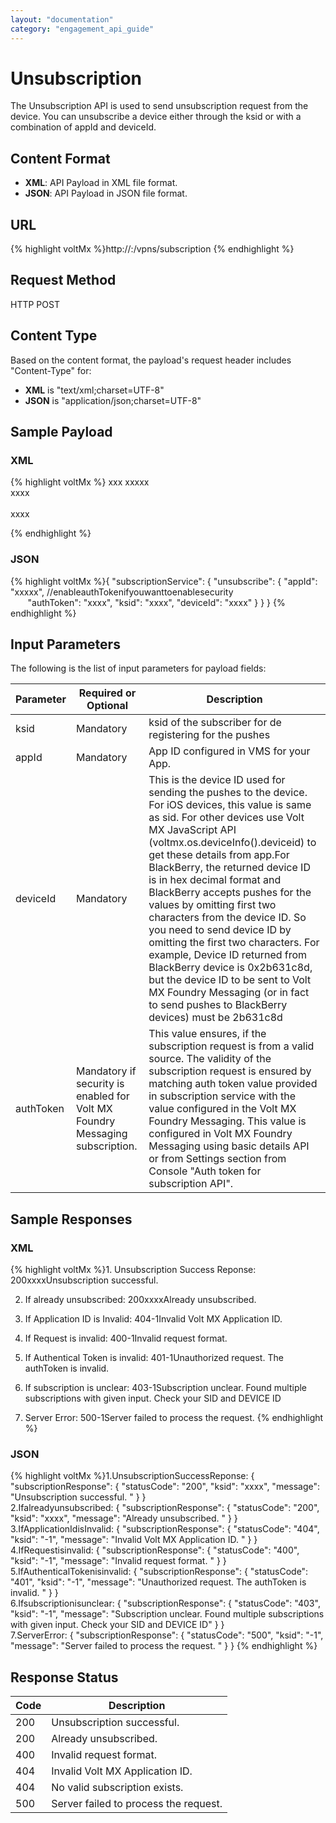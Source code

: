 ```yaml
---
layout: "documentation"
category: "engagement_api_guide"
---
```

                           

Unsubscription
==============

The Unsubscription API is used to send unsubscription request from the device. You can unsubscribe a device either through the ksid or with a combination of appId and deviceId.

Content Format
--------------

*   **XML**: API Payload in XML file format.
*   **JSON**: API Payload in JSON file format.

URL
---

{% highlight voltMx %}http://<host or ip>:<port>/vpns/subscription
{% endhighlight %}

Request Method
--------------

HTTP POST

Content Type
------------

Based on the content format, the payload's request header includes "Content-Type" for:

*   **XML** is "text/xml;charset=UTF-8"
*   **JSON** is "application/json;charset=UTF-8"

Sample Payload
--------------

### XML

{% highlight voltMx %}<?xml version='1.0' encoding='UTF-8'?>
<subscriptionService>
  <unsubscribe>
    <ksid>xxx</ksid>
    <appId>xxxxx</appId>  
     <deviceId>xxxx</deviceId>  
**<!-- enable authToken if you want to enable security -->**  
 <authToken>xxxx</authToken>  
  </unsubscribe>
</subscriptionService>

{% endhighlight %}

### JSON

{% highlight voltMx %}{
  "subscriptionService": {
    "unsubscribe": {
      "appId": "xxxxx",
      //enableauthTokenifyouwanttoenablesecurity  
       "authToken": "xxxx",
      "ksid": "xxxx",
      "deviceId": "xxxx"
    }
  }
}
{% endhighlight %}

Input Parameters
----------------

The following is the list of input parameters for payload fields:

  
| Parameter | Required or Optional | Description |
| --- | --- | --- |
| ksid | Mandatory | ksid of the subscriber for de registering for the pushes |
| appId | Mandatory | App ID configured in VMS for your App. |
| deviceId | Mandatory | This is the device ID used for sending the pushes to the device. For iOS devices, this value is same as sid. For other devices use Volt MX JavaScript API (voltmx.os.deviceInfo().deviceid) to get these details from app.For BlackBerry, the returned device ID is in hex decimal format and BlackBerry accepts pushes for the values by omitting first two characters from the device ID. So you need to send device ID by omitting the first two characters. For example, Device ID returned from BlackBerry device is 0x2b631c8d, but the device ID to be sent to Volt MX Foundry Messaging (or in fact to send pushes to BlackBerry devices) must be 2b631c8d |
| authToken | Mandatory if security is enabled for Volt MX Foundry Messaging subscription. | This value ensures, if the subscription request is from a valid source. The validity of the subscription request is ensured by matching auth token value provided in subscription service with the value configured in the Volt MX Foundry Messaging. This value is configured in Volt MX Foundry Messaging using basic details API or from Settings section from Console "Auth token for subscription API". |

Sample Responses
----------------

### XML

{% highlight voltMx %}1\. Unsubscription Success Reponse:
<subscriptionResponse><statusCode>200</statusCode><ksid>xxxx</ksid><message>Unsubscription successful. </message></subscriptionResponse>

2. If already unsubscribed: 
<subscriptionResponse><statusCode>200</statusCode><ksid>xxxx</ksid><message>Already unsubscribed. </message></subscriptionResponse>

3. If Application ID is Invalid: 
<subscriptionResponse><statusCode>404</statusCode><ksid>-1</ksid><message>Invalid Volt MX Application ID. </message></subscriptionResponse>

4. If Request is invalid: 
<subscriptionResponse><statusCode>400</statusCode><ksid>-1</ksid><message>Invalid request format.  </message></subscriptionResponse>

5. If Authentical Token is invalid: 
<subscriptionResponse><statusCode>401</statusCode><ksid>-1</ksid><message>Unauthorized request. The authToken is invalid.   </message></subscriptionResponse>

6. If subscription is unclear: 
<subscriptionResponse><statusCode>403</statusCode><ksid>-1</ksid><message>Subscription unclear. Found multiple subscriptions with given input. Check your SID and DEVICE ID</message></subscriptionResponse>

7. Server Error: 
<subscriptionResponse><statusCode>500</statusCode><ksid>-1</ksid><message>Server failed to process the request. </message></subscriptionResponse>
{% endhighlight %}

### JSON

{% highlight voltMx %}1.UnsubscriptionSuccessReponse: {
  "subscriptionResponse": {
    "statusCode": "200",
    "ksid": "xxxx",
    "message": "Unsubscription successful. "
  }
}  
2.Ifalreadyunsubscribed: {
  "subscriptionResponse": {
    "statusCode": "200",
    "ksid": "xxxx",
    "message": "Already unsubscribed. "
  }
}  
3.IfApplicationIdisInvalid: {
  "subscriptionResponse": {
    "statusCode": "404",
    "ksid": "-1",
    "message": "Invalid Volt MX Application ID. "
  }
}  
4.IfRequestisinvalid: {
  "subscriptionResponse": {
    "statusCode": "400",
    "ksid": "-1",
    "message": "Invalid request format.  "
  }
}  
5.IfAuthenticalTokenisinvalid: {
  "subscriptionResponse": {
    "statusCode": "401",
    "ksid": "-1",
    "message": "Unauthorized request. The authToken is invalid.   "
  }
}  
6.Ifsubscriptionisunclear: {
  "subscriptionResponse": {
    "statusCode": "403",
    "ksid": "-1",
    "message": "Subscription unclear. Found multiple subscriptions with given input. Check your SID and DEVICE ID"
  }
}  
7.ServerError: {
  "subscriptionResponse": {
    "statusCode": "500",
    "ksid": "-1",
    "message": "Server failed to process the request. "
  }
}
{% endhighlight %}

Response Status
---------------

  
| Code | Description |
| --- | --- |
| 200 | Unsubscription successful. |
| 200 | Already unsubscribed. |
| 400 | Invalid request format. |
| 404 | Invalid Volt MX Application ID. |
| 404 | No valid subscription exists. |
| 500 | Server failed to process the request. |
